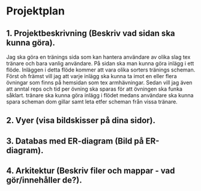 # Projektplan

## 1. Projektbeskrivning (Beskriv vad sidan ska kunna göra).
Jag ska göra en tränings sida som kan hantera användare av olika slag tex tränare och bara vanlig användare. På sidan ska man kunna göra inlägg i ett flöde. Inläggen i detta flöde kommer att vara olika sorters tränings scheman. Först oh främst vill jag att varje inlägg ska kunna ta imot en eller flera övningar som finns på hemsidan som tex armhävningar. Sedan vill jag även att anntal reps och tid per övning ska sparas för att övningen ska funka såklart. tränare ska kunna göra inlägg i flödet medans användare ska kunna spara scheman dom gillar samt leta etfer scheman från vissa tränare. 
## 2. Vyer (visa bildskisser på dina sidor).

## 3. Databas med ER-diagram (Bild på ER-diagram).
## 4. Arkitektur (Beskriv filer och mappar - vad gör/innehåller de?).


